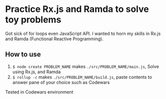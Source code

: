 # Practice Rx.js and Ramda to solve toy problems 
Got sick of for loops even JavaScript API. I wanted to horn my skills in Rx.js and Ramda (Functional Reactive Programming).

## How to use
1) `$ node create PROBLEM_NAME` makes `./src/PROBLEM_NAME/main.js`, Solve using Rx.js, and Ramda
2) `$ rollup -c` makes `./src/PROBLEM_NAME/build.js`, paste contents to answer pane of your choice such as Codewars


Tested in Codewars environment


